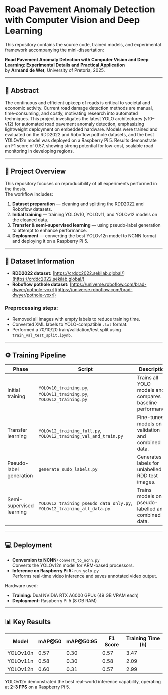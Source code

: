 # Road Pavement Anomaly Detection with Computer Vision and Deep Learning

This repository contains the source code, trained models, and experimental framework accompanying the mini-dissertation:

**Road Pavement Anomaly Detection with Computer Vision and Deep Learning: Experimental Details and Practical Application**  
by **Armand de Wet**, University of Pretoria, 2025.

---

## 📘 Abstract

The continuous and efficient upkeep of roads is critical to societal and economic activity. Current road damage detection methods are manual, time-consuming, and costly, motivating research into automated techniques. This project investigates the latest YOLO architectures (v10–v12) for automated road pavement anomaly detection, emphasizing lightweight deployment on embedded hardware. Models were trained and evaluated on the RDD2022 and Roboflow pothole datasets, and the best YOLOv12n model was deployed on a Raspberry Pi 5. Results demonstrate an F1 score of 0.57, showing strong potential for low-cost, scalable road monitoring in developing regions.

---

## 🧠 Project Overview

This repository focuses on reproducibility of all experiments performed in the thesis.  
The workflow includes:

1. **Dataset preparation** — cleaning and splitting the RDD2022 and Roboflow datasets.  
2. **Initial training** — training YOLOv10, YOLOv11, and YOLOv12 models on the cleaned data.  
3. **Transfer & semi-supervised learning** — using pseudo-label generation to attempt to enhance performance.  
4. **Deployment** — converting the best YOLOv12n model to NCNN format and deploying it on a Raspberry Pi 5.

---

## 📂 Dataset Information

- **RDD2022 dataset:** [https://crddc2022.sekilab.global/](https://crddc2022.sekilab.global/)  
- **Roboflow pothole dataset:** [https://universe.roboflow.com/brad-dwyer/pothole-voxrl](https://universe.roboflow.com/brad-dwyer/pothole-voxrl)

### Preprocessing steps:
- Removed all images with empty labels to reduce training time.  
- Converted XML labels to YOLO-compatible `.txt` format.  
- Performed a 70/10/20 train/validation/test split using `train_val_test_split.ipynb`.  

---

## ⚙️ Training Pipeline

| Phase | Script | Description |
|-------|---------|-------------|
| Initial training | `YOLOv10_training.py`, `YOLOv11_training.py`, `YOLOv12_training.py` | Trains all YOLO models and compares baseline performance. |
| Transfer learning | `YOLOv12_training_full.py`, `YOLOv12_training_val_and_train.py` | Fine-tunes models on validation and combined data. |
| Pseudo-label generation | `generate_sudo_labels.py` | Generates labels for unlabelled RDD test images. |
| Semi-supervised learning | `YOLOv12_training_pseudo_data_only.py`, `YOLOv12_training_all_data.py` | Trains models on pseudo-labelled and combined data. |

---

## 💻 Deployment

- **Conversion to NCNN:** `convert_to_ncnn.py`  
  Converts the YOLOv12n model for ARM-based processors.  
- **Inference on Raspberry Pi 5:** `run_yolo.py`  
  Performs real-time video inference and saves annotated video output.

Hardware used:
- **Training:** Dual NVIDIA RTX A6000 GPUs (49 GB VRAM each)  
- **Deployment:** Raspberry Pi 5 (8 GB RAM)  

---

## 📊 Key Results

| Model | mAP@50 | mAP@50:95 | F1 Score | Training Time (h) |
|--------|---------|------------|-----------|-------------------|
| YOLOv10n | 0.57 | 0.30 | 0.57 | 3.47 |
| YOLOv11n | 0.58 | 0.30 | 0.58 | 2.09 |
| YOLOv12n | 0.60 | 0.31 | 0.57 | 2.99 |

YOLOv12n demonstrated the best real-world inference capability, operating at **2–3 FPS** on a Raspberry Pi 5.
